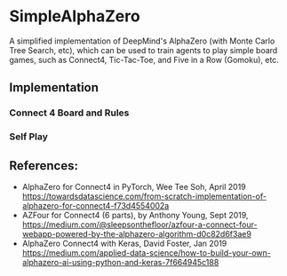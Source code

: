 # SimpleAlphaZero
A simplified implementation of DeepMind's AlphaZero (with Monte Carlo Tree Search, etc), which can be used to train agents to play simple board games, such as Connect4, Tic-Tac-Toe, and Five in a Row (Gomoku), etc.

## Implementation

### Connect 4 Board and Rules
 

### Self Play


## References:
- AlphaZero for Connect4 in PyTorch, Wee Tee Soh, April 2019 https://towardsdatascience.com/from-scratch-implementation-of-alphazero-for-connect4-f73d4554002a
- AZFour for Connect4 (6 parts), by Anthony Young, Sept 2019, https://medium.com/@sleepsonthefloor/azfour-a-connect-four-webapp-powered-by-the-alphazero-algorithm-d0c82d6f3ae9
- AlphaZero Connect4 with Keras, David Foster, Jan 2019 https://medium.com/applied-data-science/how-to-build-your-own-alphazero-ai-using-python-and-keras-7f664945c188
